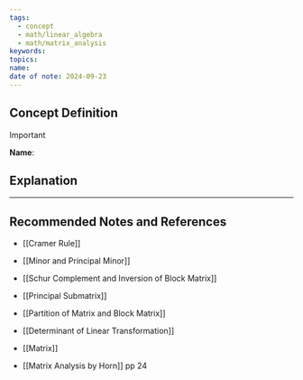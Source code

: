 ```yaml
---
tags:
  - concept
  - math/linear_algebra
  - math/matrix_analysis
keywords: 
topics: 
name: 
date of note: 2024-09-23
---
```


## Concept Definition

>[!important]
>**Name**: 



## Explanation





-----------
##  Recommended Notes and References


- [[Cramer Rule]]
- [[Minor and Principal Minor]]
- [[Schur Complement and Inversion of Block Matrix]]

- [[Principal Submatrix]]
- [[Partition of Matrix and Block Matrix]]
- [[Determinant of Linear Transformation]]
- [[Matrix]]

- [[Matrix Analysis by Horn]] pp 24